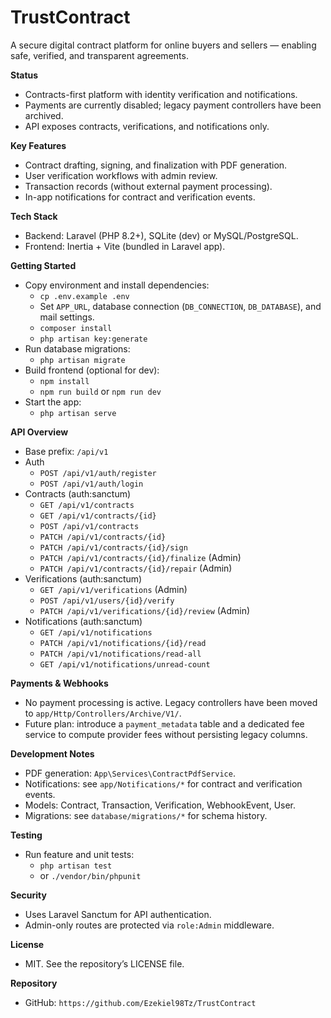 # TrustContract

A secure digital contract platform for online buyers and sellers — enabling safe, verified, and transparent agreements.

**Status**
- Contracts-first platform with identity verification and notifications.
- Payments are currently disabled; legacy payment controllers have been archived.
- API exposes contracts, verifications, and notifications only.

**Key Features**
- Contract drafting, signing, and finalization with PDF generation.
- User verification workflows with admin review.
- Transaction records (without external payment processing).
- In-app notifications for contract and verification events.

**Tech Stack**
- Backend: Laravel (PHP 8.2+), SQLite (dev) or MySQL/PostgreSQL.
- Frontend: Inertia + Vite (bundled in Laravel app).

**Getting Started**
- Copy environment and install dependencies:
  - `cp .env.example .env`
  - Set `APP_URL`, database connection (`DB_CONNECTION`, `DB_DATABASE`), and mail settings.
  - `composer install`
  - `php artisan key:generate`
- Run database migrations:
  - `php artisan migrate`
- Build frontend (optional for dev):
  - `npm install`
  - `npm run build` or `npm run dev`
- Start the app:
  - `php artisan serve`

**API Overview**
- Base prefix: `/api/v1`
- Auth
  - `POST /api/v1/auth/register`
  - `POST /api/v1/auth/login`
- Contracts (auth:sanctum)
  - `GET /api/v1/contracts`
  - `GET /api/v1/contracts/{id}`
  - `POST /api/v1/contracts`
  - `PATCH /api/v1/contracts/{id}`
  - `PATCH /api/v1/contracts/{id}/sign`
  - `PATCH /api/v1/contracts/{id}/finalize` (Admin)
  - `PATCH /api/v1/contracts/{id}/repair` (Admin)
- Verifications (auth:sanctum)
  - `GET /api/v1/verifications` (Admin)
  - `POST /api/v1/users/{id}/verify`
  - `PATCH /api/v1/verifications/{id}/review` (Admin)
- Notifications (auth:sanctum)
  - `GET /api/v1/notifications`
  - `PATCH /api/v1/notifications/{id}/read`
  - `PATCH /api/v1/notifications/read-all`
  - `GET /api/v1/notifications/unread-count`

**Payments & Webhooks**
- No payment processing is active. Legacy controllers have been moved to `app/Http/Controllers/Archive/V1/`.
- Future plan: introduce a `payment_metadata` table and a dedicated fee service to compute provider fees without persisting legacy columns.

**Development Notes**
- PDF generation: `App\Services\ContractPdfService`.
- Notifications: see `app/Notifications/*` for contract and verification events.
- Models: Contract, Transaction, Verification, WebhookEvent, User.
- Migrations: see `database/migrations/*` for schema history.

**Testing**
- Run feature and unit tests:
  - `php artisan test`
  - or `./vendor/bin/phpunit`

**Security**
- Uses Laravel Sanctum for API authentication.
- Admin-only routes are protected via `role:Admin` middleware.

**License**
- MIT. See the repository’s LICENSE file.

**Repository**
- GitHub: `https://github.com/Ezekiel98Tz/TrustContract`
